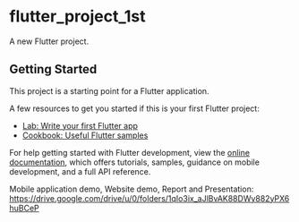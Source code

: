 # flutter_project_1st

A new Flutter project.

## Getting Started

This project is a starting point for a Flutter application.

A few resources to get you started if this is your first Flutter project:

- [Lab: Write your first Flutter app](https://docs.flutter.dev/get-started/codelab)
- [Cookbook: Useful Flutter samples](https://docs.flutter.dev/cookbook)

For help getting started with Flutter development, view the
[online documentation](https://docs.flutter.dev/), which offers tutorials,
samples, guidance on mobile development, and a full API reference.

Mobile application demo, Website demo, Report and Presentation:
https://drive.google.com/drive/u/0/folders/1qIo3ix_aJlBvAK88DWy882yPX6huBCeP
